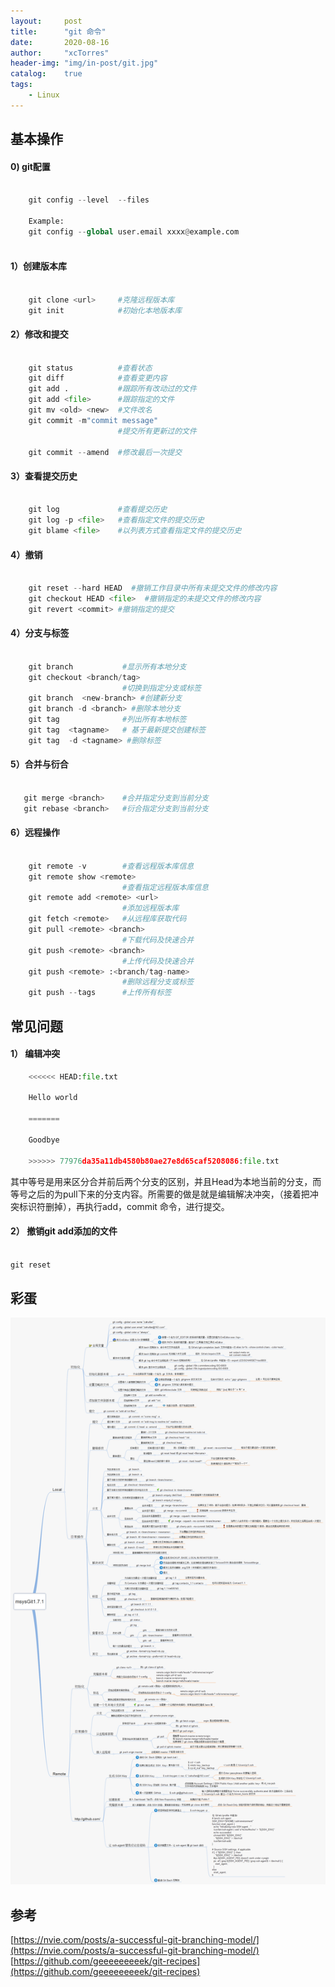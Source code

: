 ```yaml
---
layout:     post
title:      "git 命令"
date:       2020-08-16
author:     "xcTorres"
header-img: "img/in-post/git.jpg"
catalog:    true
tags:
    - Linux
---
```


## 基本操作

#### 0) git配置
```python

    git config --level  --files

    Example:  
    git config --global user.email xxxx@example.com
    
```

#### 1）创建版本库
```python 

    git clone <url>     #克隆远程版本库
    git init            #初始化本地版本库

```


#### 2）修改和提交
```python 

    git status          #查看状态
    git diff            #查看变更内容
    git add .           #跟踪所有改动过的文件
    git add <file>      #跟踪指定的文件
    git mv <old> <new>  #文件改名
    git commit -m"commit message"  
                        #提交所有更新过的文件

    git commit --amend  #修改最后一次提交  

```

#### 3）查看提交历史
```python 

    git log             #查看提交历史
    git log -p <file>   #查看指定文件的提交历史
    git blame <file>    #以列表方式查看指定文件的提交历史

```

#### 4）撤销
```python 

    git reset --hard HEAD  #撤销工作目录中所有未提交文件的修改内容  
    git checkout HEAD <file>  #撤销指定的未提交文件的修改内容  
    git revert <commit> #撤销指定的提交

```

#### 4）分支与标签
```python 

    git branch           #显示所有本地分支 
    git checkout <branch/tag>                    
                         #切换到指定分支或标签
    git branch  <new-branch> #创建新分支
    git branch -d <branch> #删除本地分支
    git tag              #列出所有本地标签
    git tag  <tagname>   # 基于最新提交创建标签
    git tag  -d <tagname> #删除标签

```
#### 5）合并与衍合
```python 

   git merge <branch>    #合并指定分支到当前分支
   git rebase <branch>   #衍合指定分支到当前分支

```

#### 6）远程操作
```python
    
    git remote -v        #查看远程版本库信息
    git remote show <remote>
                         #查看指定远程版本库信息
    git remote add <remote> <url>
                         #添加远程版本库
    git fetch <remote>   #从远程库获取代码
    git pull <remote> <branch> 
                         #下载代码及快速合并
    git push <remote> <branch>
                         #上传代码及快速合并
    git push <remote> :<branch/tag-name>
                         #删除远程分支或标签
    git push --tags      #上传所有标签  

```
## 常见问题
#### 1） 编辑冲突

```python
    <<<<<< HEAD:file.txt  

    Hello world

    =======  

    Goodbye  

    >>>>>> 77976da35a11db4580b80ae27e8d65caf5208086:file.txt
```

其中等号是用来区分合并前后两个分支的区别，并且Head为本地当前的分支，而等号之后的为pull下来的分支内容。所需要的做是就是编辑解决冲突，（接着把冲突标识符删掉），再执行add，commit 命令，进行提交。

#### 2） 撤销git add添加的文件
```python

git reset

```


## 彩蛋
![](/img/in-post/git-all-commands.png) 

## 参考  
[https://nvie.com/posts/a-successful-git-branching-model/](https://nvie.com/posts/a-successful-git-branching-model/)  
[https://github.com/geeeeeeeeek/git-recipes](https://github.com/geeeeeeeeek/git-recipes)
